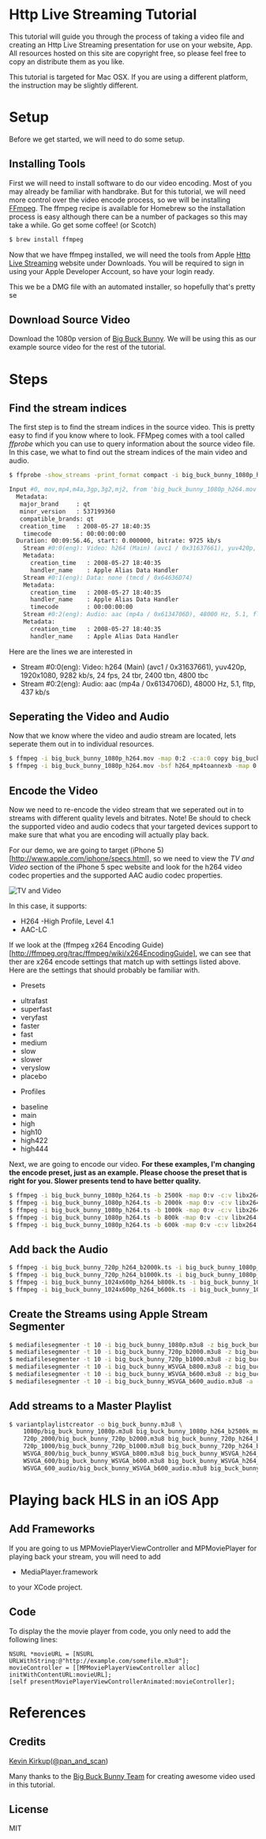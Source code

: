 # Http Live Streaming Tutorial

This tutorial will guide you through the process of taking a video file and creating an Http Live Streaming presentation for use on your website, App.
All resources hosted on this site are copyright free, so please feel free to copy an distribute them as you like.

This tutorial is targeted for Mac OSX. If you are using a different platform, the instruction may be slightly different.

# Setup

Before we get started, we will need to do some setup.

## Installing Tools

First we will need to install software to do our video encoding. Most of you may already be familiar with handbrake. But for this tutorial, we will need
more control over the video encode process, so we will be installing [FFmpeg](http://www.ffmpeg.org). The ffmpeg recipe is available for Homebrew so the
installation process is easy although there can be a number of packages so this may take a while. Go get some coffee! (or Scotch)

```bash
$ brew install ffmpeg
```


Now that we have ffmpeg installed, we will need the tools from Apple [Http Live Streaming](https://developer.apple.com/streaming/) website under Downloads.
You will be required to sign in using your Apple Developer Account, so have your login ready.

This we be a DMG file with an automated installer, so hopefully that's pretty se

## Download Source Video

Download the 1080p version of [Big Buck Bunny](http://mirrorblender.top-ix.org/peach/bigbuckbunny_movies/big_buck_bunny_1080p_h264.mov).
We will be using this as our example source video for the rest of the tutorial.

# Steps

## Find the stream indices

The first step is to find the stream indices in the source video. This is pretty easy to find if you know where to look.
FFMpeg comes with a tool called *ffprobe* which you can use to query information about the source video file.
In this case, we what to find out the stream indices of the main video and audio.

```bash
$ ffprobe -show_streams -print_format compact -i big_buck_bunny_1080p_h264.mov | awk 'BEGIN { FS = "|" }; { print $2, $3 }'
```

```bash
Input #0, mov,mp4,m4a,3gp,3g2,mj2, from 'big_buck_bunny_1080p_h264.mov':
  Metadata:
   major_brand     : qt
   minor_version   : 537199360
   compatible_brands: qt
   creation_time   : 2008-05-27 18:40:35
    timecode        : 00:00:00:00
  Duration: 00:09:56.46, start: 0.000000, bitrate: 9725 kb/s
    Stream #0:0(eng): Video: h264 (Main) (avc1 / 0x31637661), yuv420p, 1920x1080, 9282 kb/s, 24 fps, 24 tbr, 2400 tbn, 4800 tbc   <-- Video
    Metadata:
      creation_time   : 2008-05-27 18:40:35
      handler_name    : Apple Alias Data Handler
    Stream #0:1(eng): Data: none (tmcd / 0x64636D74)
    Metadata:
      creation_time   : 2008-05-27 18:40:35
      handler_name    : Apple Alias Data Handler
      timecode        : 00:00:00:00
    Stream #0:2(eng): Audio: aac (mp4a / 0x6134706D), 48000 Hz, 5.1, fltp, 437 kb/s    <-- Audio
    Metadata:
      creation_time   : 2008-05-27 18:40:35
      handler_name    : Apple Alias Data Handler
```

Here are the lines we are interested in
 * Stream #0:0(eng): Video: h264 (Main) (avc1 / 0x31637661), yuv420p, 1920x1080, 9282 kb/s, 24 fps, 24 tbr, 2400 tbn, 4800 tbc
 * Stream #0:2(eng): Audio: aac (mp4a / 0x6134706D), 48000 Hz, 5.1, fltp, 437 kb/s

## Seperating the Video and Audio

Now that we know where the video and audio stream are located, lets seperate them out in to individual resources.

```bash
$ ffmpeg -i big_buck_bunny_1080p_h264.mov -map 0:2 -c:a:0 copy big_buck_bunny_1080p_h264.aac
$ ffmpeg -i big_buck_bunny_1080p_h264.mov -bsf h264_mp4toannexb -map 0:0 -c:v:0 copy big_buck_bunny_1080p_h264.ts
```

## Encode the Video

Now we need to re-encode the video stream that we seperated out in to streams with different quality levels and bitrates.
Note! Be should to check the supported video and audio codecs that your targeted devices support to make sure that what you are encoding will actually play back.

For our demo, we are going to target (iPhone 5)[http://www.apple.com/iphone/specs.html], so we need to view the *TV and Video* section of the iPhone 5 spec website
and look for the h264 video codec properties and the supported AAC audio codec properties.

![TV and Video](images/iPhone_Device_Support.png)

In this case, it supports:

 * H264 -High Profile, Level 4.1
 * AAC-LC

If we look at the (ffmpeg x264 Encoding Guide)[http://ffmpeg.org/trac/ffmpeg/wiki/x264EncodingGuide], we can see that ther are x264 encode settings that match up
with settings listed above. Here are the settings that should probably be familiar with.

 * Presets

  - ultrafast
  - superfast
  - veryfast
  - faster
  - fast
  - medium
  - slow
  - slower
  - veryslow
  - placebo

 * Profiles

  - baseline
  - main
  - high
  - high10
  - high422
  - high444

Next, we are going to encode our video.
__For these examples, I'm changing the encode preset, just as an example. Please choose the preset that is right for you. Slower presents tend to have better quality.__

```bash
$ ffmpeg -i big_buck_bunny_1080p_h264.ts -b 2500k -map 0:v -c:v libx264 -preset veryslow -profile:v high -level 4.1 -s 1920x1080 big_buck_bunny_1080p_h264_b2500k.ts
$ ffmpeg -i big_buck_bunny_1080p_h264.ts -b 2000k -map 0:v -c:v libx264 -preset veryslow -profile:v high -level 4.1 -s 1280x720 big_buck_bunny_720p_h264_b2000k.ts
$ ffmpeg -i big_buck_bunny_1080p_h264.ts -b 1000k -map 0:v -c:v libx264 -preset medium -profile:v main -level 3.1 -s 1280x720 big_buck_bunny_720p_h264_b1000k.ts
$ ffmpeg -i big_buck_bunny_1080p_h264.ts -b 800k -map 0:v -c:v libx264 -preset medium -profile:v main -level 3.0 -s 1024x600 big_buck_bunny_1024x600p_h264_b800k.ts
$ ffmpeg -i big_buck_bunny_1080p_h264.ts -b 600k -map 0:v -c:v libx264 -preset fast -profile:v main -level 3.0 -s 1024x600 big_buck_bunny_1024x600p_h264_b600k.ts
```


## Add back the Audio

```bash
$ ffmpeg -i big_buck_bunny_720p_h264_b2000k.ts -i big_buck_bunny_1080p_h264.aac -c:v copy -c:a copy big_buck_bunny_720p_h264_b2000k_muxed.ts
$ ffmpeg -i big_buck_bunny_720p_h264_b1000k.ts -i big_buck_bunny_1080p_h264.aac -c:v copy -c:a copy big_buck_bunny_720p_h264_b1000k_muxed.ts
$ ffmpeg -i big_buck_bunny_1024x600p_h264_b800k.ts -i big_buck_bunny_1080p_h264.aac -c:v copy -c:a copy big_buck_bunny_1024x600p_h264_b800k_muxed.ts
$ ffmpeg -i big_buck_bunny_1024x600p_h264_b600k.ts -i big_buck_bunny_1080p_h264.aac -c:v copy -c:a copy big_buck_bunny_1024x600p_h264_b600k_muxed.ts
```

## Create the Streams using Apple Stream Segmenter

```bash
$ mediafilesegmenter -t 10 -i big_buck_bunny_1080p.m3u8 -z big_buck_bunny_1080p-iframe.m3u8 -I -f./1080p big_buck_bunny_1080p_h264_b2500k_muxed.ts
$ mediafilesegmenter -t 10 -i big_buck_bunny_720p_b2000.m3u8 -z big_buck_bunny_720p_b2000-iframe.m3u8 -I -f./720p_2000 big_buck_bunny_720p_h264_b2000k_muxed.ts
$ mediafilesegmenter -t 10 -i big_buck_bunny_720p_b1000.m3u8 -z big_buck_bunny_720p_b1000-iframe.m3u8 -I -f./720p_1000 big_buck_bunny_720p_h264_b1000k_muxed.ts
$ mediafilesegmenter -t 10 -i big_buck_bunny_WSVGA_b800.m3u8 -z big_buck_bunny_WSVGA_b800-iframe.m3u8 -I -f./WSVGA_800 big_buck_bunny_WSVGA_h264_b800k_muxed.ts
$ mediafilesegmenter -t 10 -i big_buck_bunny_WSVGA_b600.m3u8 -z big_buck_bunny_WSVGA_b600-iframe.m3u8 -I -f./WSVGA_600 big_buck_bunny_WSVGA_h264_b600k_muxed.ts
$ mediafilesegmenter -t 10 -i big_buck_bunny_WSVGA_b600_audio.m3u8 -a -I -f./WSVGA_600_audio big_buck_bunny_WSVGA_h264_b600k_muxed.ts
```

## Add streams to a Master Playlist

```bash
$ variantplaylistcreator -o big_buck_bunny.m3u8 \
    1080p/big_buck_bunny_1080p.m3u8 big_buck_bunny_1080p_h264_b2500k_muxed.plist -i 1080p/big_buck_bunny_1080p-iframe.m3u8 \
    720p_2000/big_buck_bunny_720p_b2000.m3u8 big_buck_bunny_720p_h264_b2000k_muxed.plist -i 720p_2000/big_buck_bunny_720p_b2000-iframe.m3u8 \
    720p_1000/big_buck_bunny_720p_b1000.m3u8 big_buck_bunny_720p_h264_b1000k_muxed.plist -i 720p_1000/big_buck_bunny_720p_b1000-iframe.m3u8 \
    WSVGA_800/big_buck_bunny_WSVGA_b800.m3u8 big_buck_bunny_WSVGA_h264_b800k_muxed.plist -i WSVGA_800/big_buck_bunny_WSVGA_b800-iframe.m3u8 \
    WSVGA_600/big_buck_bunny_WSVGA_b600.m3u8 big_buck_bunny_WSVGA_h264_b600k_muxed.plist -i WSVGA_600/big_buck_bunny_WSVGA_b600-iframe.m3u8 \
    WSVGA_600_audio/big_buck_bunny_WSVGA_b600_audio.m3u8 big_buck_bunny_WSVGA_h264_b600k_audio_muxed.plist
```

# Playing back HLS in an iOS App

## Add Frameworks

If you are going to us MPMoviePlayerViewController and MPMoviePlayer for playing back your stream, you will need to add

 * MediaPlayer.framework

to your XCode project.

## Code

To display the the movie player from code, you only need to add the following lines:

```objc
NSURL *movieURL = [NSURL URLWithString:@"http://example.com/somefile.m3u8"];
movieController = [[MPMoviePlayerViewController alloc] initWithContentURL:movieURL];
[self presentMoviePlayerViewControllerAnimated:movieController];
```

# References

## Credits

[Kevin Kirkup](https://github.com/kevinkirkup)([@pan_and_scan](http://twitter.com/pan_and_scan))

Many thanks to the [Big Buck Bunny Team](http://www.bigbuckbunny.org/index.php/the-team/) for creating awesome video used in this tutorial.

## License

MIT
